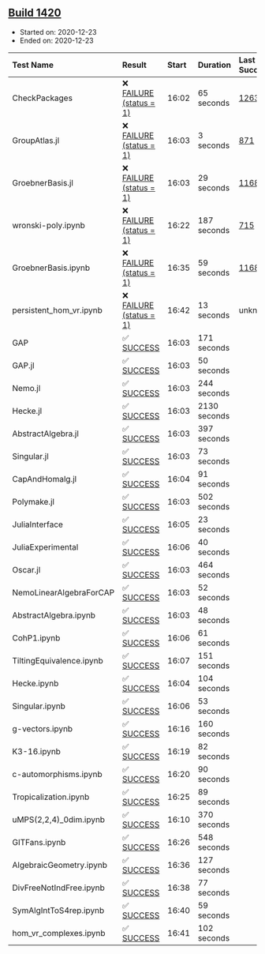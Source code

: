 ## [Build 1420](https://oscarci.mathematik.uni-kl.de/job/oscar-stable/1420/)

* Started on: 2020-12-23
* Ended on: 2020-12-23

| Test Name    | Result | Start | Duration | Last Success | First Failure |
|:-------------|:-------|:------|:---------|:-------------|:--------------|
| CheckPackages | ❌ [FAILURE (status = 1)](https://oscarci.mathematik.uni-kl.de/job/oscar-stable/1420/artifact/logs/build-1420/CheckPackages.log) | 16:02 | 65 seconds | [1263](https://oscarci.mathematik.uni-kl.de/job/oscar-stable/1263/) | [1264](https://oscarci.mathematik.uni-kl.de/job/oscar-stable/1264/) |
| GroupAtlas.jl | ❌ [FAILURE (status = 1)](https://oscarci.mathematik.uni-kl.de/job/oscar-stable/1420/artifact/logs/build-1420/GroupAtlas.jl.log) | 16:03 | 3 seconds | [871](https://oscarci.mathematik.uni-kl.de/job/oscar-stable/871/) | [872](https://oscarci.mathematik.uni-kl.de/job/oscar-stable/872/) |
| GroebnerBasis.jl | ❌ [FAILURE (status = 1)](https://oscarci.mathematik.uni-kl.de/job/oscar-stable/1420/artifact/logs/build-1420/GroebnerBasis.jl.log) | 16:03 | 29 seconds | [1168](https://oscarci.mathematik.uni-kl.de/job/oscar-stable/1168/) | [1169](https://oscarci.mathematik.uni-kl.de/job/oscar-stable/1169/) |
| wronski-poly.ipynb | ❌ [FAILURE (status = 1)](https://oscarci.mathematik.uni-kl.de/job/oscar-stable/1420/artifact/logs/build-1420/wronski-poly.ipynb.log) | 16:22 | 187 seconds | [715](https://oscarci.mathematik.uni-kl.de/job/oscar-stable/715/) | [716](https://oscarci.mathematik.uni-kl.de/job/oscar-stable/716/) |
| GroebnerBasis.ipynb | ❌ [FAILURE (status = 1)](https://oscarci.mathematik.uni-kl.de/job/oscar-stable/1420/artifact/logs/build-1420/GroebnerBasis.ipynb.log) | 16:35 | 59 seconds | [1168](https://oscarci.mathematik.uni-kl.de/job/oscar-stable/1168/) | [1169](https://oscarci.mathematik.uni-kl.de/job/oscar-stable/1169/) |
| persistent_hom_vr.ipynb | ❌ [FAILURE (status = 1)](https://oscarci.mathematik.uni-kl.de/job/oscar-stable/1420/artifact/logs/build-1420/persistent_hom_vr.ipynb.log) | 16:42 | 13 seconds | unknown | unknown |
| GAP | ✅ [SUCCESS](https://oscarci.mathematik.uni-kl.de/job/oscar-stable/1420/artifact/logs/build-1420/GAP.log) | 16:03 | 171 seconds |  |  |
| GAP.jl | ✅ [SUCCESS](https://oscarci.mathematik.uni-kl.de/job/oscar-stable/1420/artifact/logs/build-1420/GAP.jl.log) | 16:03 | 50 seconds |  |  |
| Nemo.jl | ✅ [SUCCESS](https://oscarci.mathematik.uni-kl.de/job/oscar-stable/1420/artifact/logs/build-1420/Nemo.jl.log) | 16:03 | 244 seconds |  |  |
| Hecke.jl | ✅ [SUCCESS](https://oscarci.mathematik.uni-kl.de/job/oscar-stable/1420/artifact/logs/build-1420/Hecke.jl.log) | 16:03 | 2130 seconds |  |  |
| AbstractAlgebra.jl | ✅ [SUCCESS](https://oscarci.mathematik.uni-kl.de/job/oscar-stable/1420/artifact/logs/build-1420/AbstractAlgebra.jl.log) | 16:03 | 397 seconds |  |  |
| Singular.jl | ✅ [SUCCESS](https://oscarci.mathematik.uni-kl.de/job/oscar-stable/1420/artifact/logs/build-1420/Singular.jl.log) | 16:03 | 73 seconds |  |  |
| CapAndHomalg.jl | ✅ [SUCCESS](https://oscarci.mathematik.uni-kl.de/job/oscar-stable/1420/artifact/logs/build-1420/CapAndHomalg.jl.log) | 16:04 | 91 seconds |  |  |
| Polymake.jl | ✅ [SUCCESS](https://oscarci.mathematik.uni-kl.de/job/oscar-stable/1420/artifact/logs/build-1420/Polymake.jl.log) | 16:03 | 502 seconds |  |  |
| JuliaInterface | ✅ [SUCCESS](https://oscarci.mathematik.uni-kl.de/job/oscar-stable/1420/artifact/logs/build-1420/JuliaInterface.log) | 16:05 | 23 seconds |  |  |
| JuliaExperimental | ✅ [SUCCESS](https://oscarci.mathematik.uni-kl.de/job/oscar-stable/1420/artifact/logs/build-1420/JuliaExperimental.log) | 16:06 | 40 seconds |  |  |
| Oscar.jl | ✅ [SUCCESS](https://oscarci.mathematik.uni-kl.de/job/oscar-stable/1420/artifact/logs/build-1420/Oscar.jl.log) | 16:03 | 464 seconds |  |  |
| NemoLinearAlgebraForCAP | ✅ [SUCCESS](https://oscarci.mathematik.uni-kl.de/job/oscar-stable/1420/artifact/logs/build-1420/NemoLinearAlgebraForCAP.log) | 16:03 | 52 seconds |  |  |
| AbstractAlgebra.ipynb | ✅ [SUCCESS](https://oscarci.mathematik.uni-kl.de/job/oscar-stable/1420/artifact/logs/build-1420/AbstractAlgebra.ipynb.log) | 16:03 | 48 seconds |  |  |
| CohP1.ipynb | ✅ [SUCCESS](https://oscarci.mathematik.uni-kl.de/job/oscar-stable/1420/artifact/logs/build-1420/CohP1.ipynb.log) | 16:06 | 61 seconds |  |  |
| TiltingEquivalence.ipynb | ✅ [SUCCESS](https://oscarci.mathematik.uni-kl.de/job/oscar-stable/1420/artifact/logs/build-1420/TiltingEquivalence.ipynb.log) | 16:07 | 151 seconds |  |  |
| Hecke.ipynb | ✅ [SUCCESS](https://oscarci.mathematik.uni-kl.de/job/oscar-stable/1420/artifact/logs/build-1420/Hecke.ipynb.log) | 16:04 | 104 seconds |  |  |
| Singular.ipynb | ✅ [SUCCESS](https://oscarci.mathematik.uni-kl.de/job/oscar-stable/1420/artifact/logs/build-1420/Singular.ipynb.log) | 16:06 | 53 seconds |  |  |
| g-vectors.ipynb | ✅ [SUCCESS](https://oscarci.mathematik.uni-kl.de/job/oscar-stable/1420/artifact/logs/build-1420/g-vectors.ipynb.log) | 16:16 | 160 seconds |  |  |
| K3-16.ipynb | ✅ [SUCCESS](https://oscarci.mathematik.uni-kl.de/job/oscar-stable/1420/artifact/logs/build-1420/K3-16.ipynb.log) | 16:19 | 82 seconds |  |  |
| c-automorphisms.ipynb | ✅ [SUCCESS](https://oscarci.mathematik.uni-kl.de/job/oscar-stable/1420/artifact/logs/build-1420/c-automorphisms.ipynb.log) | 16:20 | 90 seconds |  |  |
| Tropicalization.ipynb | ✅ [SUCCESS](https://oscarci.mathematik.uni-kl.de/job/oscar-stable/1420/artifact/logs/build-1420/Tropicalization.ipynb.log) | 16:25 | 89 seconds |  |  |
| uMPS(2,2,4)_0dim.ipynb | ✅ [SUCCESS](https://oscarci.mathematik.uni-kl.de/job/oscar-stable/1420/artifact/logs/build-1420/uMPS-2-2-4-_0dim.ipynb.log) | 16:10 | 370 seconds |  |  |
| GITFans.ipynb | ✅ [SUCCESS](https://oscarci.mathematik.uni-kl.de/job/oscar-stable/1420/artifact/logs/build-1420/GITFans.ipynb.log) | 16:26 | 548 seconds |  |  |
| AlgebraicGeometry.ipynb | ✅ [SUCCESS](https://oscarci.mathematik.uni-kl.de/job/oscar-stable/1420/artifact/logs/build-1420/AlgebraicGeometry.ipynb.log) | 16:36 | 127 seconds |  |  |
| DivFreeNotIndFree.ipynb | ✅ [SUCCESS](https://oscarci.mathematik.uni-kl.de/job/oscar-stable/1420/artifact/logs/build-1420/DivFreeNotIndFree.ipynb.log) | 16:38 | 77 seconds |  |  |
| SymAlgIntToS4rep.ipynb | ✅ [SUCCESS](https://oscarci.mathematik.uni-kl.de/job/oscar-stable/1420/artifact/logs/build-1420/SymAlgIntToS4rep.ipynb.log) | 16:40 | 59 seconds |  |  |
| hom_vr_complexes.ipynb | ✅ [SUCCESS](https://oscarci.mathematik.uni-kl.de/job/oscar-stable/1420/artifact/logs/build-1420/hom_vr_complexes.ipynb.log) | 16:41 | 102 seconds |  |  |

